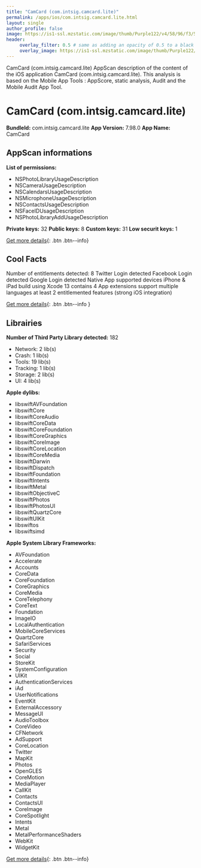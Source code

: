 ```yaml
---
title: "CamCard (com.intsig.camcard.lite)"
permalink: /apps/ios/com.intsig.camcard.lite.html
layout: single
author_profile: false
image: https://is1-ssl.mzstatic.com/image/thumb/Purple122/v4/58/96/f3/5896f3b2-e657-c22f-087e-e9bccf758fe9/AppIcon-Full-CN-0-0-1x_U007emarketing-0-0-0-6-0-0-sRGB-0-0-0-GLES2_U002c0-512MB-85-220-0-0.png/512x512bb.jpg
header: 
     overlay_filter: 0.5 # same as adding an opacity of 0.5 to a black background
     overlay_image: https://is1-ssl.mzstatic.com/image/thumb/Purple122/v4/58/96/f3/5896f3b2-e657-c22f-087e-e9bccf758fe9/AppIcon-Full-CN-0-0-1x_U007emarketing-0-0-0-6-0-0-sRGB-0-0-0-GLES2_U002c0-512MB-85-220-0-0.png/512x512bb.jpg
---
```

CamCard (com.intsig.camcard.lite) AppScan description of the content of the iOS application CamCard (com.intsig.camcard.lite). This analysis is based on the Mobile App Tools : AppScore, static analysis, Audit and the Mobile Audit App Tool.

# CamCard (com.intsig.camcard.lite)

**BundleId:** com.intsig.camcard.lite
**App Version:** 7.98.0
**App Name:** CamCard


## AppScan informations 

**List of permissions:** 
- NSPhotoLibraryUsageDescription
- NSCameraUsageDescription
- NSCalendarsUsageDescription
- NSMicrophoneUsageDescription
- NSContactsUsageDescription
- NSFaceIDUsageDescription
- NSPhotoLibraryAddUsageDescription
  
  
**Private keys:** 32
**Public keys:** 8
**Custom keys:** 31
**Low securit keys:** 1
  
[Get more details](/pricing.html){: .btn .btn--info}

## Cool Facts

Number of entitlements detected: 8
Twitter Login detected
Facebook Login detected
Google Login detected
Native App
supported devices iPhone & iPad
build using Xcode 13
contains 4 App extensions
support multiple languages
at least 2 entitlemented features (strong iOS integration)
  
[Get more details](/pricing.html){: .btn .btn--info }

## Librairies 
**Number of Third Party Library detected:** 182
- Network: 2 lib(s)
- Crash: 1 lib(s)
- Tools: 19 lib(s)
- Tracking: 1 lib(s)
- Storage: 2 lib(s)
- UI: 4 lib(s)


**Apple dylibs:**
- libswiftAVFoundation
- libswiftCore
- libswiftCoreAudio
- libswiftCoreData
- libswiftCoreFoundation
- libswiftCoreGraphics
- libswiftCoreImage
- libswiftCoreLocation
- libswiftCoreMedia
- libswiftDarwin
- libswiftDispatch
- libswiftFoundation
- libswiftIntents
- libswiftMetal
- libswiftObjectiveC
- libswiftPhotos
- libswiftPhotosUI
- libswiftQuartzCore
- libswiftUIKit
- libswiftos
- libswiftsimd


**Apple System Library Frameworks:**
- AVFoundation
- Accelerate
- Accounts
- CoreData
- CoreFoundation
- CoreGraphics
- CoreMedia
- CoreTelephony
- CoreText
- Foundation
- ImageIO
- LocalAuthentication
- MobileCoreServices
- QuartzCore
- SafariServices
- Security
- Social
- StoreKit
- SystemConfiguration
- UIKit
- AuthenticationServices
- iAd
- UserNotifications
- EventKit
- ExternalAccessory
- MessageUI
- AudioToolbox
- CoreVideo
- CFNetwork
- AdSupport
- CoreLocation
- Twitter
- MapKit
- Photos
- OpenGLES
- CoreMotion
- MediaPlayer
- CallKit
- Contacts
- ContactsUI
- CoreImage
- CoreSpotlight
- Intents
- Metal
- MetalPerformanceShaders
- WebKit
- WidgetKit


  
[Get more details](/pricing.html){: .btn .btn--info}

